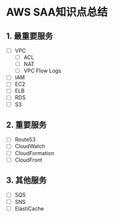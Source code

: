 # AWS SAA知识点总结

## 1. 最重要服务

- [ ] VPC
   - [ ] ACL
   - [ ] NAT
   - [ ] VPC Flow Logs
- [ ] IAM
- [ ] EC2
- [ ] ELB
- [ ] RDS
- [ ] S3

## 2. 重要服务

- [ ] Route53
- [ ] CloudWatch
- [ ] CloudFormation
- [ ] CloudFront

## 3. 其他服务

- [ ] SQS
- [ ] SNS
- [ ] ElastiCache
